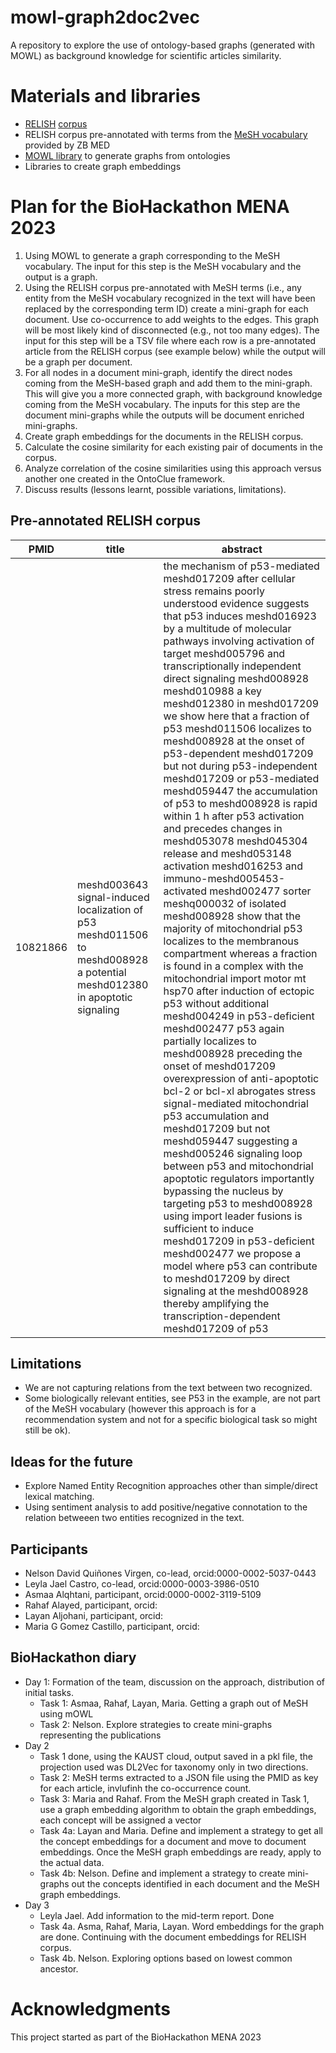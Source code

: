 # mowl-graph2doc2vec
A repository to explore the use of ontology-based graphs (generated with MOWL) as background knowledge for scientific articles similarity. 
# Materials and libraries
* [RELISH](https://doi.org/10.1093/database/baz085) [corpus](https://figshare.com/projects/RELISH-DB/60095)
* RELISH corpus pre-annotated with terms from the [MeSH vocabulary](https://www.nlm.nih.gov/mesh/meshhome.html) provided by ZB MED
* [MOWL library](https://github.com/bio-ontology-research-group/mowl) to generate graphs from ontologies
* Libraries to create graph embeddings
 
# Plan for the BioHackathon MENA 2023
1. Using MOWL to generate a graph corresponding to the MeSH vocabulary. The input for this step is the MeSH vocabulary and the output is a graph.
2. Using the RELISH corpus pre-annotated with MeSH terms (i.e., any entity from the MeSH vocabulary recognized in the text will have been replaced by the corresponding term ID) create a mini-graph for each document. Use co-occurrence to add weights to the edges. This graph will be most likely kind of disconnected (e.g., not too many edges). The input for this step will be a TSV file where each row is a pre-annotated article from the RELISH corpus (see example below) while the output will be a graph per document.
3. For all nodes in a document mini-graph, identify the direct nodes coming from the MeSH-based graph and add them to the mini-graph. This will give you a  more connected graph, with background knowledge coming from the MeSH vocabulary. The inputs for this step are the document mini-graphs while the outputs will be document enriched mini-graphs.
4. Create graph embeddings for the documents in the RELISH corpus.
5. Calculate the cosine similarity for each existing pair of documents in the corpus.
6. Analyze correlation of the cosine similarities using this approach versus another one created in the OntoClue framework.
7. Discuss results (lessons learnt, possible variations, limitations).


## Pre-annotated RELISH corpus
| PMID | title | abstract |
| --- | --- | --- |
| 10821866 | meshd003643 signal-induced localization of p53 meshd011506 to meshd008928 a potential meshd012380 in apoptotic signaling | the mechanism of p53-mediated meshd017209 after cellular stress remains poorly understood evidence suggests that p53 induces meshd016923 by a multitude of molecular pathways involving activation of target meshd005796 and transcriptionally independent direct signaling meshd008928 meshd010988 a key meshd012380 in meshd017209 we show here that a fraction of p53 meshd011506 localizes to meshd008928 at the onset of p53-dependent meshd017209 but not during p53-independent meshd017209 or p53-mediated meshd059447 the accumulation of p53 to meshd008928 is rapid within 1 h after p53 activation and precedes changes in meshd053078 meshd045304 release and meshd053148 activation meshd016253 and immuno-meshd005453-activated meshd002477 sorter meshq000032 of isolated meshd008928 show that the majority of mitochondrial p53 localizes to the membranous compartment whereas a fraction is found in a complex with the mitochondrial import motor mt hsp70 after induction of ectopic p53 without additional meshd004249 in p53-deficient meshd002477 p53 again partially localizes to meshd008928 preceding the onset of meshd017209 overexpression of anti-apoptotic bcl-2 or bcl-xl abrogates stress signal-mediated mitochondrial p53 accumulation and meshd017209 but not meshd059447 suggesting a meshd005246 signaling loop between p53 and mitochondrial apoptotic regulators importantly bypassing the nucleus by targeting p53 to meshd008928 using import leader fusions is sufficient to induce meshd017209 in p53-deficient meshd002477 we propose a model where p53 can contribute to meshd017209 by direct signaling at the meshd008928 thereby amplifying the transcription-dependent meshd017209 of p53 | 

## Limitations
* We are not capturing relations from the text between two recognized.
* Some biologically relevant entities, see P53 in the example, are not part of the MeSH vocabulary (however this approach is for a recommendation system and not for a specific biological task so might still be ok).

## Ideas for the future
* Explore Named Entity Recognition approaches other than simple/direct lexical matching.
* Using sentiment analysis to add positive/negative connotation to the relation betweeen two entities recognized in the text.

## Participants
* Nelson David Quiñones Virgen, co-lead, orcid:0000-0002-5037-0443
* Leyla Jael Castro, co-lead, orcid:0000-0003-3986-0510
* Asmaa Alqhtani, participant, orcid:0000-0002-3119-5109 
* Rahaf Alayed, participant, orcid: 
* Layan Aljohani, participant, orcid: 
* Maria G Gomez Castillo, participant, orcid: 


## BioHackathon diary
* Day 1: Formation of the team, discussion on the approach, distribution of initial tasks. 
  * Task 1: Asmaa, Rahaf, Layan, Maria. Getting a graph out of MeSH using mOWL
  * Task 2: Nelson. Explore strategies to create mini-graphs representing the publications
* Day 2
  * Task 1 done, using the KAUST cloud, output saved in a pkl file, the projection used was DL2Vec for taxonomy only in two directions.
  * Task 2: MeSH terms extracted to a JSON file using the PMID as key for each article, invlufinh the co-occurrence count. 
  * Task 3: Maria and Rahaf. From the MeSH graph created in Task 1, use a graph embedding algorithm to obtain the graph embeddings, each concept will be assigned a vector
  * Task 4a: Layan and Maria. Define and implement a strategy to get all the concept embeddings for a document and move to document embeddings. Once the MeSH graph embeddings are ready, apply to the actual data.
  * Task 4b: Nelson. Define and implement a strategy to create mini-graphs out the concepts identified in each document and the MeSH graph embeddings.
* Day 3
  * Leyla Jael. Add information to the mid-term report. Done
  * Task 4a. Asma, Rahaf, Maria, Layan. Word embeddings for the graph are done. Continuing with the document embeddings for RELISH corpus.
  * Task 4b. Nelson. Exploring options based on lowest common ancestor.


# Acknowledgments
This project started as part of the BioHackathon MENA 2023
